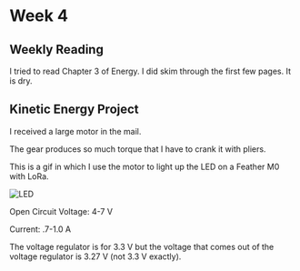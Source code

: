 # Week 4

## Weekly Reading

I tried to read Chapter 3 of Energy. I did skim through the first few pages. It is dry.

## Kinetic Energy Project

I received a large motor in the mail.




The gear produces so much torque that I have to crank it with pliers.

This is a gif in which I use the motor to light up the LED on a Feather M0 with LoRa. 


![LED](https://enderversing.github.io/itp-blog/assets/img/kinetic_2.gif)

Open Circuit Voltage: 4-7 V

Current: .7-1.0 A


The voltage regulator is for 3.3 V but the voltage that comes out of the voltage regulator is 3.27 V (not 3.3 V exactly).
